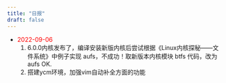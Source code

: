 ```yaml
---
title: "日报"
draft: false
---
```

- <font color="red">2022-09-06</font>
    1. 6.0.0内核发布了，编译安装新版内核后尝试根据《Linux内核探秘——文件系统》中例子实现 aufs，不成功！取新版本内核模块 btfs 代码，改为 aufs OK.
    2. 搭建ycm环境，加强vim自动补全方面的功能
